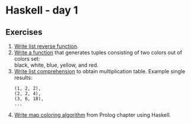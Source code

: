 # Haskell - day 1

## Exercises
1. [Write list reverse function](./).
2. [Write a function](./) that generates tuples consisting of two colors out of colors set:\
   black, white, blue, yellow, and red.
3. [Write list comprehension](./) to obtain multiplication table. Example single results:
   ```plain
   (1, 2, 2),
   (2, 2, 4),
   (3, 6, 18),
   ...
   ```
4. [Write map coloring algorithm](./) from Prolog chapter using Haskell.